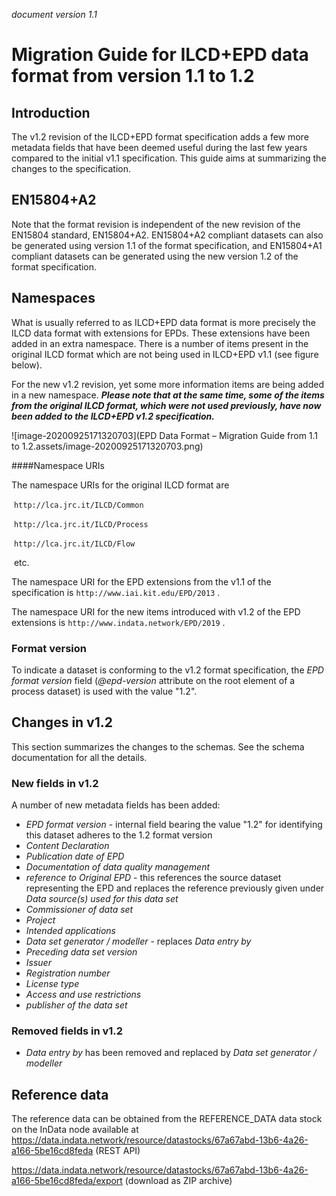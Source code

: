 *document version 1.1*



# Migration Guide for ILCD+EPD data format from version 1.1 to 1.2



## Introduction

The v1.2 revision of the ILCD+EPD format specification adds a few more metadata fields  that have been deemed useful during the last few years compared to the initial v1.1 specification. This guide aims at summarizing the changes to the specification. 



## EN15804+A2

Note that the format revision is independent of the new revision of the EN15804 standard, EN15804+A2. EN15804+A2 compliant datasets can also be generated using version 1.1 of the format specification, and EN15804+A1 compliant datasets can be generated using the new version 1.2 of the format specification.



## Namespaces

What is usually referred to as ILCD+EPD data format is more precisely the ILCD data format with extensions for EPDs. These extensions have been added in an extra namespace. There is a number of items present in the original ILCD format which are not being used in ILCD+EPD v1.1 (see figure below).

For the new v1.2 revision, yet some more information items are being added in a new namespace. ***Please note that at the same time, some of the items from the original ILCD format, which were not used previously, have now been added to the ILCD+EPD v1.2 specification.***

![image-20200925171320703](EPD Data Format – Migration Guide from 1.1 to 1.2.assets/image-20200925171320703.png)

####Namespace URIs

The namespace URIs for the original ILCD format are

​	`http://lca.jrc.it/ILCD/Common`

​	`http://lca.jrc.it/ILCD/Process`

​	`http://lca.jrc.it/ILCD/Flow` 

​	etc.

The namespace URI for the EPD extensions from the v1.1 of the specification is `http://www.iai.kit.edu/EPD/2013` .

The namespace URI for the new items introduced with v1.2 of the EPD extensions is `http://www.indata.network/EPD/2019` .



### Format version

To indicate a dataset is conforming to the v1.2 format specification, the *EPD format version* field (*@epd-version* attribute on the root element of a process dataset) is used with the value "1.2".



## Changes in v1.2

This section summarizes the changes to the schemas. See the schema documentation for all the details. 

### New fields in v1.2

A number of new metadata fields has been added:

- *EPD format version* - internal field bearing the value "1.2" for identifying this dataset adheres to the 1.2 format version 
- *Content Declaration*
- *Publication date of EPD*
- *Documentation of data quality management*
- *reference to Original EPD* - this references the source dataset representing the EPD and replaces the reference previously given under *Data source(s) used for this data set*
- *Commissioner of data set*
- *Project*
- *Intended applications*
- *Data set generator / modeller* - replaces *Data entry by*
- *Preceding data set version*
- *Issuer*
- *Registration number*
- *License type*
- *Access and use restrictions*
- *publisher of the data set*

### Removed fields in v1.2

- *Data entry by* has been removed and replaced by *Data set generator / modeller*



## Reference data

The reference data can be obtained from the REFERENCE_DATA data stock on the InData node available at
https://data.indata.network/resource/datastocks/67a67abd-13b6-4a26-a166-5be16cd8feda (REST API)

https://data.indata.network/resource/datastocks/67a67abd-13b6-4a26-a166-5be16cd8feda/export (download as ZIP archive)